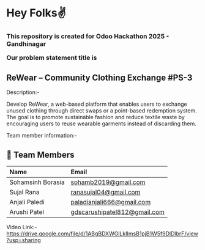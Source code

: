 <h1>Hey Folks✌️</h1>
<h3>
This repository is created for Odoo Hackathon 2025 - Gandhinagar

Our problem statement title is <br>
<h2>ReWear – Community Clothing Exchange #PS-3</h2>

Description:-

Develop ReWear, a web-based platform that enables users to exchange unused clothing 
through direct swaps or a point-based redemption system. The goal is to promote sustainable 
fashion and reduce textile waste by encouraging users to reuse wearable garments instead of 
discarding them. 

Team member information:-

## 🤝 Team Members

| Name | Email |
| :--- | :--- |
| Sohamsinh Borasia | sohamb2019@gmail.com|
| Sujal Rana| ranasujal04@gmail.com |
| Anjali Paledi | paladianjali666@gmail.com |
| Arushi Patel | gdscarushipatel812@gmail.com |

Video Link:-
https://drive.google.com/file/d/1ABgBDXWGlLkIImsB1pjB1W5f9DlDlbrF/view?usp=sharing

</h3>